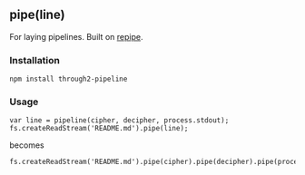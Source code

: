 ## pipe(line)

For laying pipelines. Built on [repipe](https://github.com/lukeburns/repipe).

### Installation
```
npm install through2-pipeline

```

### Usage
```
var line = pipeline(cipher, decipher, process.stdout);
fs.createReadStream('README.md').pipe(line);
```
becomes
```
fs.createReadStream('README.md').pipe(cipher).pipe(decipher).pipe(process.stdout)
```
